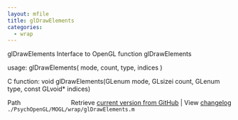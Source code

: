 ```yaml
---
layout: mfile
title: glDrawElements
categories:
  - wrap
---
```


glDrawElements  Interface to OpenGL function glDrawElements

usage:  glDrawElements\( mode, count, type, indices \)

C function:  void glDrawElements\(GLenum mode, GLsizei count, GLenum type, const GLvoid\* indices\)


<div class="code_header" style="text-align:right;">
  <span style="float:left;">Path&nbsp;&nbsp;</span> <span class="counter">Retrieve <a href=
  "https://raw.github.com/Psychtoolbox-3/Psychtoolbox-3/beta/./PsychOpenGL/MOGL/wrap/glDrawElements.m">current version from GitHub</a> | View <a href=
  "https://github.com/Psychtoolbox-3/Psychtoolbox-3/commits/beta/./PsychOpenGL/MOGL/wrap/glDrawElements.m">changelog</a></span>
</div>
<div class="code">
  <code>./PsychOpenGL/MOGL/wrap/glDrawElements.m</code>
</div>
